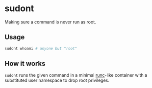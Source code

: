 # sudont

Making sure a command is never run as root.

## Usage

<!-- TODO: real example -->

```bash
sudont whoami # anyone but "root"
```

## How it works

`sudont` runs the given command in a minimal [runc](https://github.com/opencontainers/runc)-like container with a substituted user namespace to drop root privileges.
